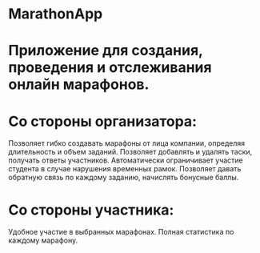 # MarathonApp

# Приложение для создания, проведения и отслеживания онлайн марафонов.

# Со стороны организатора: 
Позволяет гибко создавать марафоны от лица компании, определяя длительность и объем заданий.
Позволяет добавлять и удалять таски, получать ответы участников.
Автоматически ограничивает участие студента в случае нарушения временных рамок.
Позволяет давать обратную связь по каждому заданию, начислять бонусные баллы.

# Со стороны участника:
Удобное участие в выбранных марафонах.
Полная статистика по каждому марафону. 



